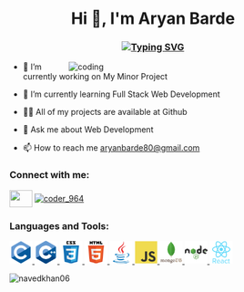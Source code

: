 <h1 align="center">Hi 👋, I'm Aryan Barde </h1>
<!-- <h3 align="center">A passionate frontend developer from India</h3> -->

<h3 align="center"><a href="https://git.io/typing-svg"><img src="https://readme-typing-svg.herokuapp.com?font=Fira+Code&pause=1000&color=F73636&center=true&random=false&width=435&lines=Welcome+to+My+GitHub+Profile+!!++;Full+Stack+Web+Developer+!!;College+student+%26+coding+enthusiast;Passionate+about+technology+;And++innovation+solutions+;And+exploring+new+technologies" alt="Typing SVG" /></a></h3>


<!--  <p align="left"> <img src="https://komarev.com/ghpvc/?username=navedkhan06&label=Profile%20views&color=0e75b6&style=flat" alt="navedkhan06" /> </p> -->

<img align="right" alt="coding" width="400" src="https://cdn.dribbble.com/users/1162077/screenshots/3848914/programmer.gif"> 



- 🔭 I’m currently working on My Minor Project

- 🌱 I’m currently learning Full Stack Web Development

- 👨‍💻 All of my projects are available at Github

- 💬 Ask me about Web Development

- 📫 How to reach me aryanbarde80@gmail.com

  <div>
    
  </div>

<h3 align="left">Connect with me:</h3>
<p align="left">
<a href="https://www.linkedin.com/in/aryanbarde80/" target="blank"><img align="center" src="https://raw.githubusercontent.com/rahuldkjain/github-profile-readme-generator/master/src/images/icons/Social/linked-in-alt.svg" alt="" height="30" width="40" /></a>
<a href="https://discord.gg/coder_964" target="blank"><img align="center" src="https://raw.githubusercontent.com/rahuldkjain/github-profile-readme-generator/master/src/images/icons/Social/discord.svg" alt="coder_964" height="30" width="40" /></a>
</p>

<h3 align="left">Languages and Tools:</h3>
<p align="left"> <a href="https://www.cprogramming.com/" target="_blank" rel="noreferrer"> <img src="https://raw.githubusercontent.com/devicons/devicon/master/icons/c/c-original.svg" alt="c" width="40" height="40"/> </a> <a href="https://www.w3schools.com/cpp/" target="_blank" rel="noreferrer"> <img src="https://raw.githubusercontent.com/devicons/devicon/master/icons/cplusplus/cplusplus-original.svg" alt="cplusplus" width="40" height="40"/> </a> <a href="https://www.w3schools.com/css/" target="_blank" rel="noreferrer"> <img src="https://raw.githubusercontent.com/devicons/devicon/master/icons/css3/css3-original-wordmark.svg" alt="css3" width="40" height="40"/> </a> <a href="https://www.w3.org/html/" target="_blank" rel="noreferrer"> <img src="https://raw.githubusercontent.com/devicons/devicon/master/icons/html5/html5-original-wordmark.svg" alt="html5" width="40" height="40"/> </a> <a href="https://www.java.com" target="_blank" rel="noreferrer"> <img src="https://raw.githubusercontent.com/devicons/devicon/master/icons/java/java-original.svg" alt="java" width="40" height="40"/> </a> <a href="https://developer.mozilla.org/en-US/docs/Web/JavaScript" target="_blank" rel="noreferrer"> <img src="https://raw.githubusercontent.com/devicons/devicon/master/icons/javascript/javascript-original.svg" alt="javascript" width="40" height="40"/> </a> <a href="https://www.mongodb.com/" target="_blank" rel="noreferrer"> <img src="https://raw.githubusercontent.com/devicons/devicon/master/icons/mongodb/mongodb-original-wordmark.svg" alt="mongodb" width="40" height="40"/> </a> <a href="https://nodejs.org" target="_blank" rel="noreferrer"> <img src="https://raw.githubusercontent.com/devicons/devicon/master/icons/nodejs/nodejs-original-wordmark.svg" alt="nodejs" width="40" height="40"/> </a> <a href="https://reactjs.org/" target="_blank" rel="noreferrer"> <img src="https://raw.githubusercontent.com/devicons/devicon/master/icons/react/react-original-wordmark.svg" alt="react" width="40" height="40"/> </a> </p>

<p><img align="left" src="https://github-readme-stats.vercel.app/api/top-langs?username=navedkhan06&show_icons=true&locale=en&layout=compact" alt="navedkhan06" /></p>

<p>&nbsp;<img align="center" src="https://github-readme-stats.vercel.app/api?username=navedkhan06&show_icons=
